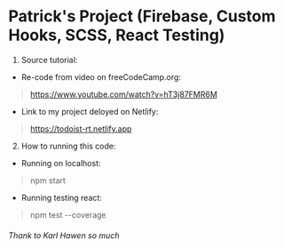 # Patrick's Project (Firebase, Custom Hooks, SCSS, React Testing)
1. Source tutorial:
* Re-code from video on freeCodeCamp.org:
> https://www.youtube.com/watch?v=hT3j87FMR6M
* Link to my project deloyed on Netlify:
> https://todoist-rt.netlify.app
2. How to running this code:
* Running on localhost:
> npm start
* Running testing react:
> npm test --coverage
###### Thank to Karl Hawen so much